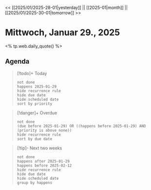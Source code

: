 << [[2025/01/2025-28-01|yesterday]] || [[2025-01|month]] || [[2025/01/2025-30-01|tomorrow]] >>

# Mittwoch, Januar 29., 2025

<% tp.web.daily_quote() %>

## Agenda

> [!todo]+ Today
> ```tasks
> not done
> happens 2025-01-29
> hide recurrence rule
> hide due date
> hide scheduled date
> sort by priority
> ```

> [!danger]+ Overdue 
> ```tasks
> not done
> (due before 2025-01-29) OR ((happens before 2025-01-29) AND (priority is above none))
> hide recurrence rule
> sort by due date
> ```

> [!tip]- Next two weeks
> ```tasks
> not done
> happens after 2025-01-29
> happens before 2025-02-12
> hide recurrence rule
> hide due date
> hide scheduled date
> group by happens
> ```
